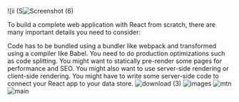 
![ii (S![Screenshot (6)](https://github.com/samik1234/test/assets/82882143/1f2fe5b1-021f-4f3c-9c86-f682bebf68c9)



To build a complete web application with React from scratch, there are many important details you need to consider:

Code has to be bundled using a bundler like webpack and transformed using a compiler like Babel.
You need to do production optimizations such as code splitting.
You might want to statically pre-render some pages for performance and SEO. You might also want to use server-side rendering or client-side rendering.
You might have to write some server-side code to connect your React app to your data store.
![download (3)](https://github.com/samik1234/test/assets/82882143/11d19aef-afcb-43fe-b413-8071f98e7501)
![images](https://github.com/samik1234/test/assets/82882143/df09c302-e58c-474c-a0f0-a386ec5c3598)
![mtn](https://github.com/samik1234/test/assets/82882143/6932ccf8-4a93-46ed-ae8f-4b572407b310)
![main](https://github.com/samik1234/test/assets/82882143/3b48b5bc-0096-4fac-a095-52751beb0d49)
